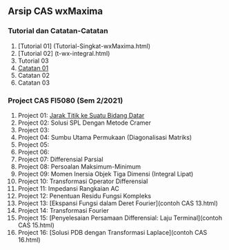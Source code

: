 ## Arsip CAS wxMaxima

### Tutorial dan Catatan-Catatan

1. [Tutorial 01] (Tutorial-Singkat-wxMaxima.html)
2. [Tutorial 02] (t-wx-integral.html)
3. Tutorial 03
4. [Catatan 01](catatan-penggunaan-maxima.html)
5. Catatan 02
6. Catatan 03

### Project CAS FI5080 (Sem 2/2021)

1. Project 01: [Jarak Titik ke Suatu Bidang Datar](contoh-CAS-01.html)
2. Project 02: Solusi SPL Dengan Metode Cramer
3. Project 03: 
4. Project 04: Sumbu Utama Permukaan (Diagonalisasi Matriks)
5. Project 05: 
6. Project 06:
7. Project 07: Differensial Parsial
8. Project 08: Persoalan Maksimum-Minimum
9. Project 09: Momen Inersia Objek Tiga Dimensi (Integral Lipat)
10. Project 10: Transformasi Operator Differensial
11. Project 11: Impedansi Rangkaian AC
12. Project 12: Penentuan Residu Fungsi Kompleks
13. Project 13: [Ekspansi Fungsi dalam Deret Fourier](contoh CAS 13.html)
14. Project 14: Transformasi Fourier
15. Project 15: [Penyelesaian Persamaan Differensial: Laju Terminal](contoh CAS 15.html)
16. Project 16: [Solusi PDB dengan Transformasi Laplace](contoh CAS 16.html)
